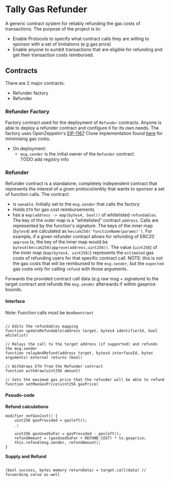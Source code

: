 # Tally Gas Refunder
A generic contract system for reliably refunding the gas costs of transactions. The purpose of the project is to:
- Enable Protocols to specify what contract calls they are willing to sponsor with a set of limitations (e.g gas price)
- Enable anyone to sumbit transactions that are eligible for refunding and get their transaction costs reimbursed.

## Contracts

There are 2 major contracts:
-  Refunder factory
-  Refunder

### Refunder Factory
Factory contract used for the deployment of `Refunder` contracts. Anyone is able to deploy a refunder contract and configure it for its own needs.
The factory uses OpenZeppelin's [EIP-1167](https://eips.ethereum.org/EIPS/eip-1167) Clone implementation found [here](https://github.com/OpenZeppelin/openzeppelin-contracts/blob/master/contracts/proxy/Clones.sol) for minimising gas costs.
- On deployment:
  - `msg.sender` is the initial owner of the `Refunder` contract.  
TODO add registry info

### Refunder
Refunder contract is a standalone, completely independent contract that represents the interest of a given protocol/entity that wants to sponsor a set of function calls.
The contract:
- is `ownable`. Initially set to the `msg.sender` that calls the factory
- Holds `ETH` for gas cost reimbursements
- has a `map(address -> map(bytes4, bool))` of whitelisted `refundables`. The key of the outer map is a "whitelisted" contract `address`. Calls are represented by the function's signature. The keys of the inner map (`bytes4`) are calculated as `keccak256('functionName(params)')`. For example, if a given refunder contract allows for refunding of ERC20 `approve` tx, the key of the inner map would be `bytes4(keccak256(approve(address,uint256))`. The value (`uint256`) of the inner map (`map(bytes4, uint256)`) represents the `estimated` gas costs of refunding users for that specific contract call. NOTE: this is not the gas costs that will be reimbursed to the `msg.sender`, but the `expected` gas costs only for calling `refund` with those arguments. 

Forwards the provided contract call data (e.g raw msg + signature) to the target contract and refunds the `msg.sender` afterwards if within gasprice bounds.

#### Interface

Note: 
Function calls must be `NonReentrant`

```Solidity

// Edits the refundables mapping
function updateRefundable(address target, bytes4 identifierId, bool whitelist)

// Relays the call to the target address (if supported) and refunds the msg.sender
function relayAndRefund(address target, bytes4 interfaceId, bytes arguments) external returns (bool)

// Withdraws ETH from the Refunder contract
function withdraw(uint256 amount)

// Sets the maximum gas price that the refunder will be able to refund
function setMaxGasPrice(uint256 gasPrice) 

```

#### Pseudo-code

**Refund calculations**

```Solidity
modifier netGasCost() {
    uint256 gasProvided = gasleft();
    _;
    
    uint256 gasUsedSoFar = gasProvided - gasleft();
    refundAmount = (gasUsedSoFar + REFUND_COST) * tx.gasprice;
    this.refund(msg.sender, refundAmount);
}
```
 
**Supply and Refund**

```Solidity

(bool success, bytes memory returnData) = target.call(data) // forwarding value as-well

```
